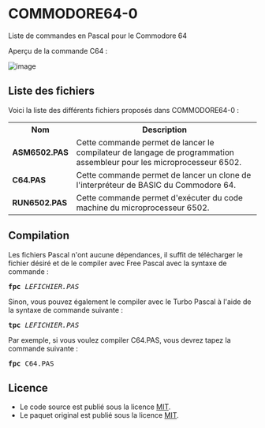 # COMMODORE64-0
Liste de commandes en Pascal pour le Commodore 64

Aperçu de la commande C64 :

![image](https://user-images.githubusercontent.com/11842176/178389386-d60ede19-2c68-4bd8-af6e-55482ee33755.png)

<h2>Liste des fichiers</h2>

Voici la liste des différents fichiers proposés dans COMMODORE64-0 :

<table>
		<tr>
			<th>Nom</th>
			<th>Description</th>	
		</tr>
		<tr>
			<td><b>ASM6502.PAS</b></td>
			<td>Cette commande permet de lancer le compilateur de langage de programmation assembleur pour les microprocesseur 6502.</td>
		</tr>		
    		<tr>
			<td><b>C64.PAS</b></td>
			<td>Cette commande permet de lancer un clone de l'interpréteur de BASIC du Commodore 64.</td>
		</tr>
	       	<tr>
		       <td><b>RUN6502.PAS</b></td>
		       <td>Cette commande permet d'exécuter du code machine du microprocesseur 6502.</td>
		</tr>
</table>
	

<h2>Compilation</h2>
	
Les fichiers Pascal n'ont aucune dépendances, il suffit de télécharger le fichier désiré et de le compiler avec Free Pascal avec la syntaxe de commande  :

<pre><b>fpc</b> <i>LEFICHIER.PAS</i></pre>
	
Sinon, vous pouvez également le compiler avec le Turbo Pascal à l'aide de la syntaxe de commande suivante :	

<pre><b>tpc</b> <i>LEFICHIER.PAS</i></pre>
	
Par exemple, si vous voulez compiler C64.PAS, vous devrez tapez la commande suivante :

<pre><b>fpc</b> C64.PAS</pre>
	
<h2>Licence</h2>
<ul>
 <li>Le code source est publié sous la licence <a href="https://github.com/gladir/COMMODORE64-0/blob/main/LICENSE">MIT</a>.</li>
 <li>Le paquet original est publié sous la licence <a href="https://github.com/gladir/COMMODORE64-0/blob/main/LICENSE">MIT</a>.</li>
</ul>    
